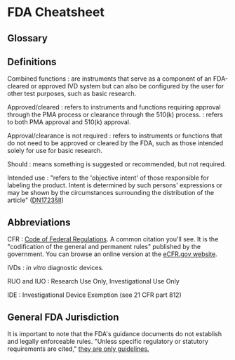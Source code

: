 # FDA Cheatsheet

## Glossary

## Definitions

Combined functions
: are instruments that serve as a component of an FDA-cleared or approved IVD system but can also be configured by the user for other test purposes, such as basic research.

Approved/cleared
: refers to instruments and functions requiring approval through the PMA process or clearance through the 510(k) process.
: refers to both PMA approval and 510(k) approval.

Approval/clearance is not required
: refers to instruments or functions that do not need to be approved or cleared by the FDA, such as those intended solely for use for basic research.

Should
: means something is suggested or recommended, but not required.

Intended use
: "refers to the 'objective intent' of those responsible for labeling the product. Intent is determined by such persons' expressions or may be shown by the circumstances surrounding the distribution of the article" ([DN1723&sect;II](http://www.fda.gov/medicaldevices/deviceregulationandguidance/guidancedocuments/ucm253307.htm))

## Abbreviations

CFR
: [Code of Federal Regulations](http://www.gpo.gov/fdsys/browse/collectionCfr.action?collectionCode=CFR). A common citation you'll see. It is the "codification of the general and permanent rules" published by the government. You can browse an online version at the [eCFR.gov website](http://www.ecfr.gov/cgi-bin/ECFR?page=browse).

IVDs
: *in vitro* diagnostic devices.

RUO and IUO
: Research Use Only, Investigational Use Only

IDE
: Investigational Device Exemption (see 21 CFR part 812)

## General FDA Jurisdiction

It is important to note that the FDA's guidance documents do not establish and legally enforceable rules. "Unless specific regulatory or statutory requirements are cited," [they are only guidelines.](https://www.youtube.com/watch?v=b6kgS_AwuH0)

